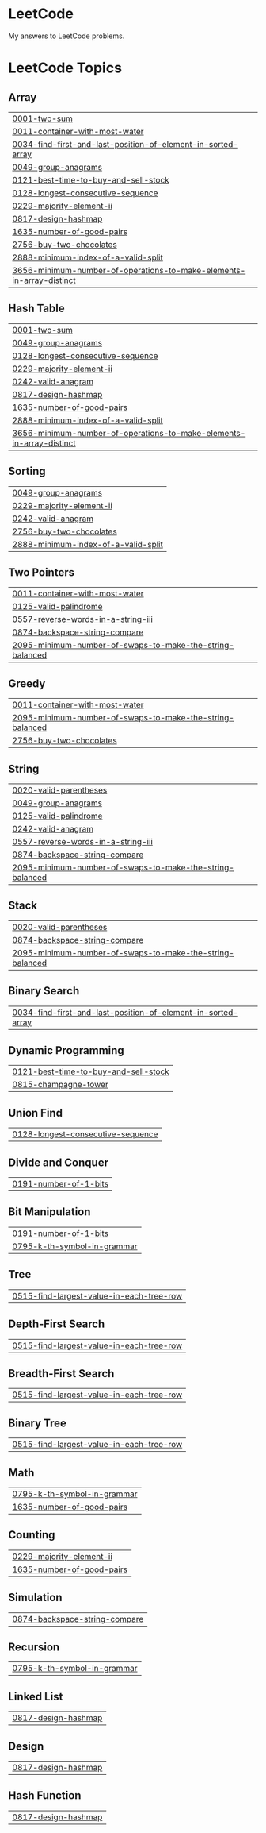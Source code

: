 # LeetCode
My answers to LeetCode problems.

<!---LeetCode Topics Start-->
# LeetCode Topics
## Array
|  |
| ------- |
| [0001-two-sum](https://github.com/SaiShadow/LeetCode/tree/master/0001-two-sum) |
| [0011-container-with-most-water](https://github.com/SaiShadow/LeetCode/tree/master/0011-container-with-most-water) |
| [0034-find-first-and-last-position-of-element-in-sorted-array](https://github.com/SaiShadow/LeetCode/tree/master/0034-find-first-and-last-position-of-element-in-sorted-array) |
| [0049-group-anagrams](https://github.com/SaiShadow/LeetCode/tree/master/0049-group-anagrams) |
| [0121-best-time-to-buy-and-sell-stock](https://github.com/SaiShadow/LeetCode/tree/master/0121-best-time-to-buy-and-sell-stock) |
| [0128-longest-consecutive-sequence](https://github.com/SaiShadow/LeetCode/tree/master/0128-longest-consecutive-sequence) |
| [0229-majority-element-ii](https://github.com/SaiShadow/LeetCode/tree/master/0229-majority-element-ii) |
| [0817-design-hashmap](https://github.com/SaiShadow/LeetCode/tree/master/0817-design-hashmap) |
| [1635-number-of-good-pairs](https://github.com/SaiShadow/LeetCode/tree/master/1635-number-of-good-pairs) |
| [2756-buy-two-chocolates](https://github.com/SaiShadow/LeetCode/tree/master/2756-buy-two-chocolates) |
| [2888-minimum-index-of-a-valid-split](https://github.com/SaiShadow/LeetCode/tree/master/2888-minimum-index-of-a-valid-split) |
| [3656-minimum-number-of-operations-to-make-elements-in-array-distinct](https://github.com/SaiShadow/LeetCode/tree/master/3656-minimum-number-of-operations-to-make-elements-in-array-distinct) |
## Hash Table
|  |
| ------- |
| [0001-two-sum](https://github.com/SaiShadow/LeetCode/tree/master/0001-two-sum) |
| [0049-group-anagrams](https://github.com/SaiShadow/LeetCode/tree/master/0049-group-anagrams) |
| [0128-longest-consecutive-sequence](https://github.com/SaiShadow/LeetCode/tree/master/0128-longest-consecutive-sequence) |
| [0229-majority-element-ii](https://github.com/SaiShadow/LeetCode/tree/master/0229-majority-element-ii) |
| [0242-valid-anagram](https://github.com/SaiShadow/LeetCode/tree/master/0242-valid-anagram) |
| [0817-design-hashmap](https://github.com/SaiShadow/LeetCode/tree/master/0817-design-hashmap) |
| [1635-number-of-good-pairs](https://github.com/SaiShadow/LeetCode/tree/master/1635-number-of-good-pairs) |
| [2888-minimum-index-of-a-valid-split](https://github.com/SaiShadow/LeetCode/tree/master/2888-minimum-index-of-a-valid-split) |
| [3656-minimum-number-of-operations-to-make-elements-in-array-distinct](https://github.com/SaiShadow/LeetCode/tree/master/3656-minimum-number-of-operations-to-make-elements-in-array-distinct) |
## Sorting
|  |
| ------- |
| [0049-group-anagrams](https://github.com/SaiShadow/LeetCode/tree/master/0049-group-anagrams) |
| [0229-majority-element-ii](https://github.com/SaiShadow/LeetCode/tree/master/0229-majority-element-ii) |
| [0242-valid-anagram](https://github.com/SaiShadow/LeetCode/tree/master/0242-valid-anagram) |
| [2756-buy-two-chocolates](https://github.com/SaiShadow/LeetCode/tree/master/2756-buy-two-chocolates) |
| [2888-minimum-index-of-a-valid-split](https://github.com/SaiShadow/LeetCode/tree/master/2888-minimum-index-of-a-valid-split) |
## Two Pointers
|  |
| ------- |
| [0011-container-with-most-water](https://github.com/SaiShadow/LeetCode/tree/master/0011-container-with-most-water) |
| [0125-valid-palindrome](https://github.com/SaiShadow/LeetCode/tree/master/0125-valid-palindrome) |
| [0557-reverse-words-in-a-string-iii](https://github.com/SaiShadow/LeetCode/tree/master/0557-reverse-words-in-a-string-iii) |
| [0874-backspace-string-compare](https://github.com/SaiShadow/LeetCode/tree/master/0874-backspace-string-compare) |
| [2095-minimum-number-of-swaps-to-make-the-string-balanced](https://github.com/SaiShadow/LeetCode/tree/master/2095-minimum-number-of-swaps-to-make-the-string-balanced) |
## Greedy
|  |
| ------- |
| [0011-container-with-most-water](https://github.com/SaiShadow/LeetCode/tree/master/0011-container-with-most-water) |
| [2095-minimum-number-of-swaps-to-make-the-string-balanced](https://github.com/SaiShadow/LeetCode/tree/master/2095-minimum-number-of-swaps-to-make-the-string-balanced) |
| [2756-buy-two-chocolates](https://github.com/SaiShadow/LeetCode/tree/master/2756-buy-two-chocolates) |
## String
|  |
| ------- |
| [0020-valid-parentheses](https://github.com/SaiShadow/LeetCode/tree/master/0020-valid-parentheses) |
| [0049-group-anagrams](https://github.com/SaiShadow/LeetCode/tree/master/0049-group-anagrams) |
| [0125-valid-palindrome](https://github.com/SaiShadow/LeetCode/tree/master/0125-valid-palindrome) |
| [0242-valid-anagram](https://github.com/SaiShadow/LeetCode/tree/master/0242-valid-anagram) |
| [0557-reverse-words-in-a-string-iii](https://github.com/SaiShadow/LeetCode/tree/master/0557-reverse-words-in-a-string-iii) |
| [0874-backspace-string-compare](https://github.com/SaiShadow/LeetCode/tree/master/0874-backspace-string-compare) |
| [2095-minimum-number-of-swaps-to-make-the-string-balanced](https://github.com/SaiShadow/LeetCode/tree/master/2095-minimum-number-of-swaps-to-make-the-string-balanced) |
## Stack
|  |
| ------- |
| [0020-valid-parentheses](https://github.com/SaiShadow/LeetCode/tree/master/0020-valid-parentheses) |
| [0874-backspace-string-compare](https://github.com/SaiShadow/LeetCode/tree/master/0874-backspace-string-compare) |
| [2095-minimum-number-of-swaps-to-make-the-string-balanced](https://github.com/SaiShadow/LeetCode/tree/master/2095-minimum-number-of-swaps-to-make-the-string-balanced) |
## Binary Search
|  |
| ------- |
| [0034-find-first-and-last-position-of-element-in-sorted-array](https://github.com/SaiShadow/LeetCode/tree/master/0034-find-first-and-last-position-of-element-in-sorted-array) |
## Dynamic Programming
|  |
| ------- |
| [0121-best-time-to-buy-and-sell-stock](https://github.com/SaiShadow/LeetCode/tree/master/0121-best-time-to-buy-and-sell-stock) |
| [0815-champagne-tower](https://github.com/SaiShadow/LeetCode/tree/master/0815-champagne-tower) |
## Union Find
|  |
| ------- |
| [0128-longest-consecutive-sequence](https://github.com/SaiShadow/LeetCode/tree/master/0128-longest-consecutive-sequence) |
## Divide and Conquer
|  |
| ------- |
| [0191-number-of-1-bits](https://github.com/SaiShadow/LeetCode/tree/master/0191-number-of-1-bits) |
## Bit Manipulation
|  |
| ------- |
| [0191-number-of-1-bits](https://github.com/SaiShadow/LeetCode/tree/master/0191-number-of-1-bits) |
| [0795-k-th-symbol-in-grammar](https://github.com/SaiShadow/LeetCode/tree/master/0795-k-th-symbol-in-grammar) |
## Tree
|  |
| ------- |
| [0515-find-largest-value-in-each-tree-row](https://github.com/SaiShadow/LeetCode/tree/master/0515-find-largest-value-in-each-tree-row) |
## Depth-First Search
|  |
| ------- |
| [0515-find-largest-value-in-each-tree-row](https://github.com/SaiShadow/LeetCode/tree/master/0515-find-largest-value-in-each-tree-row) |
## Breadth-First Search
|  |
| ------- |
| [0515-find-largest-value-in-each-tree-row](https://github.com/SaiShadow/LeetCode/tree/master/0515-find-largest-value-in-each-tree-row) |
## Binary Tree
|  |
| ------- |
| [0515-find-largest-value-in-each-tree-row](https://github.com/SaiShadow/LeetCode/tree/master/0515-find-largest-value-in-each-tree-row) |
## Math
|  |
| ------- |
| [0795-k-th-symbol-in-grammar](https://github.com/SaiShadow/LeetCode/tree/master/0795-k-th-symbol-in-grammar) |
| [1635-number-of-good-pairs](https://github.com/SaiShadow/LeetCode/tree/master/1635-number-of-good-pairs) |
## Counting
|  |
| ------- |
| [0229-majority-element-ii](https://github.com/SaiShadow/LeetCode/tree/master/0229-majority-element-ii) |
| [1635-number-of-good-pairs](https://github.com/SaiShadow/LeetCode/tree/master/1635-number-of-good-pairs) |
## Simulation
|  |
| ------- |
| [0874-backspace-string-compare](https://github.com/SaiShadow/LeetCode/tree/master/0874-backspace-string-compare) |
## Recursion
|  |
| ------- |
| [0795-k-th-symbol-in-grammar](https://github.com/SaiShadow/LeetCode/tree/master/0795-k-th-symbol-in-grammar) |
## Linked List
|  |
| ------- |
| [0817-design-hashmap](https://github.com/SaiShadow/LeetCode/tree/master/0817-design-hashmap) |
## Design
|  |
| ------- |
| [0817-design-hashmap](https://github.com/SaiShadow/LeetCode/tree/master/0817-design-hashmap) |
## Hash Function
|  |
| ------- |
| [0817-design-hashmap](https://github.com/SaiShadow/LeetCode/tree/master/0817-design-hashmap) |
<!---LeetCode Topics End-->